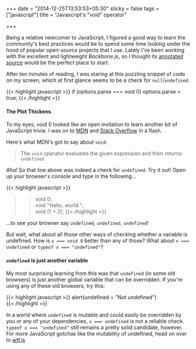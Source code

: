 +++
date = "2014-12-25T13:53:53+05:30"
sticky = false
tags = ["javascript"]
title = "Javascript's \"void\" operator"

+++

Being a relative newcomer to JavaScript, I figured a good way to learn the community's best practices would be to spend some time looking under the hood of popular open-source projects that I use. Lately I've been working with the excellent and lightweight *Backbone.js*, so I thought its [annotated source](http://backbonejs.org/docs/backbone.html) would be the perfect place to start.

After ten minutes of reading, I was staring at this puzzling snippet of code on my screen, which at first glance seems to be a check for `null`/`undefined`.

{{< highlight javascript >}}
if (options.parse === void 0) options.parse = true;
{{< /highlight >}}

#### The Plot Thickens

To my eyes, void 0 looked like an open invitation to learn another bit of JavaScript trivia. I was on to [MDN](http://developer.mozilla.org/en-US/docs/Web/JavaScript/Reference/Operators/void) and [Stack Overflow](http://stackoverflow.com/questions/7452341/what-does-void-0-mean) in a flash.

Here's what MDN's got to say about `void`:

>The `void` operator evaluates the given expression and then returns `undefined`

*Aha!* So that line above was indeed a check for `undefined`. Try it out! Open up your browser's console and type in the following...

{{< highlight javascript >}}
>> void 0;  
>> void "Hello, world.";  
>> void (1 + 2);
{{< /highlight >}}

...to see your browser say `undefined`, `undefined`, `undefined`!

But wait, what about all those other ways of checking whether a variable is undefined. How is `x === void 0` better than any of those? What about `x === undefined` or `typeof x === "undefined"`?

#### `undefined` is just another variable

My most surprising learning from this was that `undefined` (in some old browsers) is just another global variable that can be overridden. If you're using any of these old browsers, try this:

{{< highlight javascript >}}
alert(undefined = "Not undefined")  
{{< /highlight >}}

In a world where `undefined` is mutable and could easily be overridden by you or any of your dependencies, `x === undefined` is not a reliable check. `typeof x === "undefined"` still remains a pretty solid candidate, however. For more JavaScript gotchas like the mutability of undefined, head on over to [wtf.js](http://wtf.js/)
